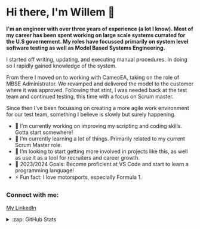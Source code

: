 # Hi there, I'm Willem 👋 


**I'm an engineer with over three years of experience (a lot I know). Most of my career has been spent working on large scale systems currated for the U.S governement. My roles have focussed primarily on system level software testing as well as Model Based Systems Engineering.**

I started off writing, updating, and executing manual procedures. In doing so I rapidly gained knowledge of the system.  

From there I moved on to working with CameoEA, taking on the role of MBSE Administrator. We revamped and delivered the model to the customer where it was approved. Following that stint, I was needed back at the test team and continued testing, this time with a focus on Scrum master.  

Since then I've been focussing on creating a more agile work environment for our test team, something I believe is slowly but surely happening.

- 🔭 I'm currently working on improving my scripting and coding skills. Gotta start somewhere!
- 🌱 I’m currently learning a lot of things. Primarily related to my current Scrum Master role.
- 👯 I’m looking to start getting more involved in projects like this, as well as use it as a tool for recruiters and career growth.
- 🥅 2023/2024 Goals: Become proficient at VS Code and start to learn a programming language!
- ⚡ Fun fact: I love motorsports, especially Formula 1.

### Connect with me:

[My LinkedIn](https://linkedin.com/willem-elsdon)

<details>
  <summary>:zap: GitHub Stats</summary>

  <img align="left" alt="Willem's GitHub Stats" src="https://github-readme-stats.vercel.app/api?username=welsdon&show_icons=true&hide_border=false&title_color=ff652f&icon_color=FFE400&bg_color=09131B&text_color=ffffff&border_color=0c1a25" />

</details>
